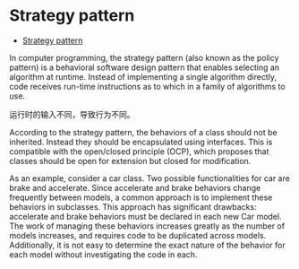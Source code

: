 # Strategy pattern

- [Strategy pattern](https://en.wikipedia.org/wiki/Strategy_pattern)

In computer programming, the strategy pattern (also known as the policy pattern) is a behavioral software design pattern that enables selecting an algorithm at runtime. Instead of implementing a single algorithm directly, code receives run-time instructions as to which in a family of algorithms to use.

运行时的输入不同，导致行为不同。

According to the strategy pattern, the behaviors of a class should not be inherited. Instead they should be encapsulated using interfaces. This is compatible with the open/closed principle (OCP), which proposes that classes should be open for extension but closed for modification.

As an example, consider a car class. Two possible functionalities for car are brake and accelerate. Since accelerate and brake behaviors change frequently between models, a common approach is to implement these behaviors in subclasses. This approach has significant drawbacks: accelerate and brake behaviors must be declared in each new Car model. The work of managing these behaviors increases greatly as the number of models increases, and requires code to be duplicated across models. Additionally, it is not easy to determine the exact nature of the behavior for each model without investigating the code in each.
